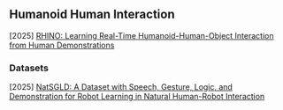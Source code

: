## Humanoid Human Interaction

[2025] [RHINO: Learning Real-Time Humanoid-Human-Object Interaction from Human Demonstrations](https://arxiv.org/abs/2502.13134)



### Datasets

[2025] [NatSGLD: A Dataset with Speech, Gesture, Logic, and Demonstration for Robot Learning in Natural Human-Robot Interaction](https://arxiv.org/abs/2502.16718)